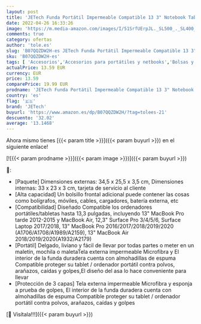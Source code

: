 ```yaml
---
layout: post
title: 'JETech Funda Portátil Impermeable Compatible 13 3" Notebook Tableta iPad Tab con asa Portátil  Sleeve Compatible MacBook Pro 13"  MacBook Air  Surface Pro 12.3"  Surface Laptop 2017/2018  Gris Oscuro '
date: 2022-04-26 16:33:26
image: 'https://m.media-amazon.com/images/I/51SrfUErpJL._SL500_._SL400_.jpg'
comments: true
category: ofertas
author: 'tole.es'
slug: 'B07QQZDW2H-es JETech Funda Portátil Impermeable Compatible 13 3"...'
sku: 'B07QQZDW2H-es'
tags: [ 'Accesorios','Accesorios para portátiles y netbooks','Bolsas y fundas para portátiles y netbooks','Fundas blandas para portátiles y netbooks','Informática','ipad','jetech','🇪🇸', ]
actualPrice: 13.59 EUR
currency: EUR
price: 13.59
comparePrice: 19.99 EUR
prodname: 'JETech Funda Portátil Impermeable Compatible 13 3" Notebook Tableta iPad Tab con asa Portátil  Sleeve Compatible MacBook Pro 13"  MacBook Air  Surface Pro 12.3"  Surface Laptop 2017/2018  Gris Oscuro '
country: 'es'
flag: '🇪🇸'
brand: 'JETech'
buyurl: 'https://www.amazon.es/dp/B07QQZDW2H/?tag=tolees-21'
descuento: '32.02'
average: '13.1468'
---
```


Ahora mismo tienes [{{< param title >}}]({{< param buyurl >}}) en el siguiente enlace!

[![{{< param prodname >}}]({{< param image >}})]({{< param buyurl >}})

🔎:

- [Paquete] Dimensiones externas: 34,5 x 25,5 x 3,5 cm, Dimensiones internas: 33 x 23 x 3 cm, tarjeta de servicio al cliente
- [Alta capacidad] Un bolsillo frontal adicional puede contener las cosas como bolígrafos, móviles, cables, cargadores, batería externa, etc
- [Compatibilidad] Diseñado Compatible los ordenadores portátiles/tabletas hasta 13,3 pulgadas, incluyendo 13" MacBook Pro tarde 2012-2015 y MacBook Air, 12,3" Surface Pro 3/4/5/6, Surface Laptop 2017/2018, 13" MacBook Pro 2016/2017/2018/2019/2020 (A1706/A1708/A1989/A2159), 13" MacBook Air 2018/2019/2020(A1932/A2179)
- [Portátil] Delgado, liviano y fácil de llevar por todas partes o meter en un maletín, mochila o maletaTela externa impermeable Microfibra y El interior de la funda duradera cuenta con almohadillas de espuma Compatible proteger su tablet / ordenador portátil contra polvos, arañazos, caídas y golpes,El diseño del asa lo hace conveniente para llevar
- [Protección de 3 capas] Tela externa impermeable Microfibra y esponja a prueba de golpes, El interior de la funda duradera cuenta con almohadillas de espuma Compatible proteger su tablet / ordenador portátil contra polvos, arañazos, caídas y golpes

[🛒 Visítala!!!]({{< param buyurl >}})
